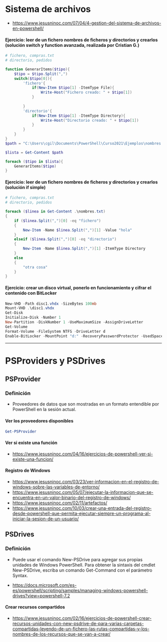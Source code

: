 # Sistema de archivos
* https://www.jesusninoc.com/07/04/4-gestion-del-sistema-de-archivos-en-powershell/

#### Ejercicio: leer de un fichero nombres de ficheros y directorios y crearlos (solución switch y function avanzada, realizada por Cristian G.)
```PowerShell
# fichero, compras.txt
# directorio, pedidos

function GenerarItems($tipo){
    $tipo = $tipo.Split(",")
    switch($tipo[0]){
        'fichero'{
            if(New-Item $tipo[1] -ItemType File){
                Write-Host("Fichero creado: " + $tipo[1])
            }
            
        }
        'directorio'{
            if(New-Item $tipo[1] -ItemType Directory){
                Write-Host("Directorio creado: " + $tipo[1])
            }
        }
    }
}
$path = "C:\Users\cgil\Documents\PowerShell\Curso2021\Ejemplos\nombres.txt"

$lista = Get-Content $path 

foreach ($tipo in $lista){
    GenerarItems($tipo)
}
```

#### Ejercicio: leer de un fichero nombres de ficheros y directorios y crearlos (solución if simple)
```PowerShell
# fichero, compras.txt
# directorio, pedidos

foreach ($linea in Get-Content .\nombres.txt)
{
    if ($linea.Split(",")[0] -eq "fichero")
    {
        New-Item -Name $linea.Split(",")[1] -Value "hola"
    }
    elseif ($linea.Split(",")[0] -eq "directorio")
    {
        New-Item -Name $linea.Split(",")[1] -ItemType Directory
    }
    else
    {
        "otra cosa"
    }
}
```

#### Ejercicio: crear un disco virtual, ponerlo en funcionamiento y cifrar el contenido con BitLocker
```PowerShell
New-VHD -Path disc1.vhdx -SizeBytes 100mb
Mount-VHD .\disc1.vhdx
Get-Disk
Initialize-Disk -Number 1
New-Partition -DiskNumber 1 -UseMaximumSize -AssignDriveLetter
Get-Volume
Format-Volume -FileSystem NTFS -DriveLetter d 
Enable-BitLocker -MountPoint "d:" -RecoveryPasswordProtector -UsedSpaceOnly -Verbose
```

----------------------

# PSProviders y PSDrives

## PSProvider
### Definición
- Proveedores de datos que son mostradas en un formato entendible por PowerShell en la sesión actual.

#### Ver los proveedores disponibles
```PowerShell
Get-PSProvider
```
#### Ver si existe una función
* https://www.jesusninoc.com/04/16/ejercicios-de-powershell-ver-si-existe-una-funcion/

#### Registro de Windows
* https://www.jesusninoc.com/03/23/ver-informacion-en-el-registro-de-windows-sobre-las-variables-de-entorno/
* https://www.jesusninoc.com/05/07/ejecutar-la-informacion-que-se-encuentra-en-un-valor-binario-del-registro-de-windows/
* https://www.jesusninoc.com/02/11/artefactos/
* https://www.jesusninoc.com/10/03/crear-una-entrada-del-registro-desde-powershell-que-permita-ejecutar-siempre-un-programa-al-iniciar-la-sesion-de-un-usuario/

## PSDrives
### Definición
- Puede usar el comando New-PSDrive para agregar sus propias unidades de Windows PowerShell. Para obtener la sintaxis del cmdlet New-PSDrive, escriba un comando Get-Command con el parámetro Syntax.
* https://docs.microsoft.com/es-es/powershell/scripting/samples/managing-windows-powershell-drives?view=powershell-7.2

#### Crear recursos compartidos
* https://www.jesusninoc.com/02/16/ejercicios-de-powershell-crear-recursos-unidades-con-new-psdrive-de-para-varias-carpetas-compartidas-leyendo-de-un-fichero-las-rutas-compartidas-y-los-nombres-de-los-recursos-que-se-van-a-crear/
